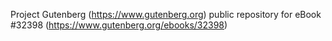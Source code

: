 Project Gutenberg (https://www.gutenberg.org) public repository for eBook #32398 (https://www.gutenberg.org/ebooks/32398)
